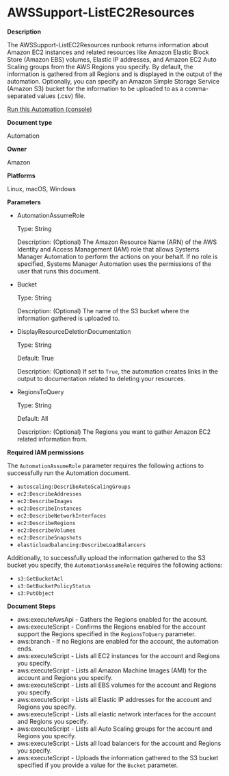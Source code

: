 # AWSSupport\-ListEC2Resources<a name="automation-awssupport-listec2resources"></a>

 **Description** 

The AWSSupport\-ListEC2Resources runbook returns information about Amazon EC2 instances and related resources like Amazon Elastic Block Store \(Amazon EBS\) volumes, Elastic IP addresses, and Amazon EC2 Auto Scaling groups from the AWS Regions you specify\. By default, the information is gathered from all Regions and is displayed in the output of the automation\. Optionally, you can specify an Amazon Simple Storage Service \(Amazon S3\) bucket for the information to be uploaded to as a comma\-separated values \(\.csv\) file\.

[Run this Automation \(console\)](https://console.aws.amazon.com/systems-manager/automation/execute/AWSSupport-ListEC2Resources)

**Document type**

Automation

**Owner**

Amazon

**Platforms**

Linux, macOS, Windows

**Parameters**
+ AutomationAssumeRole

  Type: String

  Description: \(Optional\) The Amazon Resource Name \(ARN\) of the AWS Identity and Access Management \(IAM\) role that allows Systems Manager Automation to perform the actions on your behalf\. If no role is specified, Systems Manager Automation uses the permissions of the user that runs this document\.
+ Bucket

  Type: String

  Description: \(Optional\) The name of the S3 bucket where the information gathered is uploaded to\.
+ DisplayResourceDeletionDocumentation

  Type: String

  Default: True

  Description: \(Optional\) If set to `True`, the automation creates links in the output to documentation related to deleting your resources\.
+ RegionsToQuery

  Type: String

  Default: All

  Description: \(Optional\) The Regions you want to gather Amazon EC2 related information from\.

**Required IAM permissions**

The `AutomationAssumeRole` parameter requires the following actions to successfully run the Automation document\.
+ `autoscaling:DescribeAutoScalingGroups`
+ `ec2:DescribeAddresses`
+ `ec2:DescribeImages`
+ `ec2:DescribeInstances`
+ `ec2:DescribeNetworkInterfaces`
+ `ec2:DescribeRegions`
+ `ec2:DescribeVolumes`
+ `ec2:DescribeSnapshots`
+ `elasticloadbalancing:DescribeLoadBalancers`

Additionally, to successfully upload the information gathered to the S3 bucket you specify, the `AutomationAssumeRole` requires the following actions:
+ `s3:GetBucketAcl`
+ `s3:GetBucketPolicyStatus`
+ `s3:PutObject`

**Document Steps**
+ aws:executeAwsApi \- Gathers the Regions enabled for the account\.
+ aws:executeScript \- Confirms the Regions enabled for the account support the Regions specified in the `RegionsToQuery` parameter\.
+ aws:branch \- If no Regions are enabled for the account, the automation ends\.
+ aws:executeScript \- Lists all EC2 instances for the account and Regions you specify\.
+ aws:executeScript \- Lists all Amazon Machine Images \(AMI\) for the account and Regions you specify\.
+ aws:executeScript \- Lists all EBS volumes for the account and Regions you specify\.
+ aws:executeScript \- Lists all Elastic IP addresses for the account and Regions you specify\.
+ aws:executeScript \- Lists all elastic network interfaces for the account and Regions you specify\.
+ aws:executeScript \- Lists all Auto Scaling groups for the account and Regions you specify\.
+ aws:executeScript \- Lists all load balancers for the account and Regions you specify\.
+ aws:executeScript \- Uploads the information gathered to the S3 bucket specified if you provide a value for the `Bucket` parameter\.